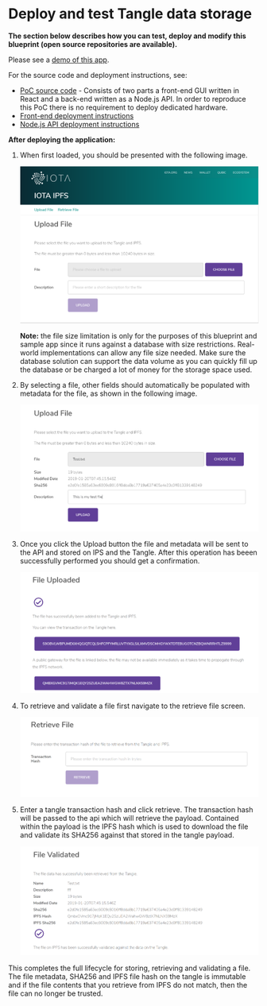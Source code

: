 # Deploy and test Tangle data storage

**The section below describes how you can test, deploy and modify this blueprint (open source repositories are available).**

Please see a [demo of this app](https://ipfs.iota.org/).

For the source code and deployment instructions, see:

- [PoC source code](https://github.com/iotaledger/poc-ipfs/blob/master/README.md) - 
Consists of two parts a front-end GUI written in React and a back-end written as a Node.js API.
In order to reproduce this PoC there is no requirement to deploy dedicated hardware.
- [Front-end deployment instructions](https://github.com/iotaledger/poc-ipfs/blob/master/client/DEPLOYMENT.md)
- [Node.js API deployment instructions](https://github.com/iotaledger/poc-ipfs/blob/master/api/DEPLOYMENT.md)

**After deploying the application:**

1. When first loaded, you should be presented with the following image.

    ![Upload File for IOTA IPFS Data Storage PoC](../data-storage-upload.png)

    **Note:** the file size limitation is only for the purposes of this blueprint and sample app since it runs against a database with size restrictions. Real-world implementations can allow any file size needed. Make sure the database solution can support the data volume as you can quickly fill up the database or be charged a lot of money for the storage space used.

2. By selecting a file, other fields should automatically be populated with metadata for the file, as shown in the following image.

    ![Upload File for IOTA IPFS Data Storage PoC - Populated](../data-storage-upload2.png)

3. Once you click the Upload button the file and metadata will be sent to the API and stored on IPS and the Tangle. After this operation has beeen successfully performed you should get a confirmation.

    ![Uploaded File for IOTA IPFS Data Storage PoC](../data-storage-upload-finished.png)

4. To retrieve and validate a file first navigate to the retrieve file screen.

    ![Retrieve File for IOTA IPFS Data Storage PoC](../data-storage-upload-retrieve.png)

5. Enter a tangle transaction hash and click retrieve. The transaction hash will be passed to the api which will retrieve the payload. Contained within the payload is the IPFS hash which is used to download the file and validate its SHA256 against that stored in the tangle payload.

    ![Retrieve File for IOTA IPFS Data Storage PoC](../data-storage-upload-validated.png)

This completes the full lifecycle for storing, retrieving and validating a file. The file metadata, SHA256 and IPFS file hash on the tangle is immutable and if the file contents that you retrieve from IPFS do not match, then the file can no longer be trusted.
